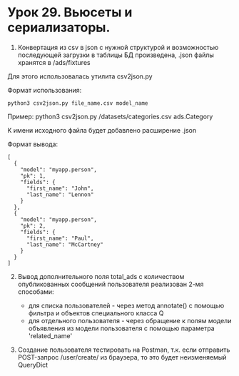# Урок 29. Вьюсеты и сериализаторы. 

1. Конвертация из csv в json c нужной структурой и возможностью 
последующей загрузки в таблицы БД произведена, .json файлы хранятся в /ads/fixtures

Для этого использовалась утилита csv2json.py

Формат использования:
```
python3 csv2json.py file_name.csv model_name
```

Пример:
python3 csv2json.py /datasets/categories.csv ads.Category

К имени исходного файла будет добавлено расширение .json

Формат вывода:
```
[
  {
    "model": "myapp.person",
    "pk": 1,
    "fields": {
      "first_name": "John",
      "last_name": "Lennon"
    }
  },
  {
    "model": "myapp.person",
    "pk": 2,
    "fields": {
      "first_name": "Paul",
      "last_name": "McCartney"
    }
  }
]
```

2. Вывод дополнительного поля total_ads с количеством опубликованных сообщений пользователя 
реализован 2-мя способами:

   - для списка пользователей - через метод annotate() c помощью фильтра и объектов специального класса Q
   - для отдельного пользователя - через обращение к полям модели объявления из модели пользователя с помощью параметра 'related_name'

3. Создание пользователя тестировать на Postman, т.к. если отправить POST-запрос /user/create/ из браузера, то это будет неизменяемый QueryDict 